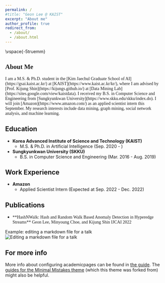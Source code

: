 ```yaml
---
permalink: /
#title: "Geon Lee @ KAIST"
excerpt: "About me"
author_profile: true
redirect_from:
  - /about/
  - /about.html
---
```

<link rel="stylesheet" href="https://fonts.googleapis.com/css?family=PT+Sans">
\vspace{-5truemm}

<span style="font-family:PT Sans;"> About Me</span>
------
<span style="font-family:PT Sans; text-align:justify">
I am a M.S. & Ph.D. student in the [Kim Jaechul Graduate School of AI](https://gsai.kaist.ac.kr/) at [KAIST](https://www.kaist.ac.kr/kr/), where I am advised by [Prof. Kijung Shin](https://kijungs.github.io/) at [Data Mining Lab](https://sites.google.com/view/kaistdata). I received my B.S. in Computer Science and Engineering from [Sungkyunkwan University](https://www.skku.edu/skku/index.do). I will join [Amazon](https://www.amazon.com/) as an applied scientist intern this September. My research interests include data mining, graph mining, social network analysis, and machine learning.
</span>

Education
------
* **Korea Advanced Institute of Science and Technology (KAIST)**
  * M.S. & Ph.D. in Artificial Intelligence (Sep. 2020 - )
* **Sungkyunkwan University (SKKU)**
  * B.S. in Computer Science and Engineering (Mar. 2016 - Aug. 2019)

Work Experience
------
* **Amazon**
  * Applied Scientist Intern (Expected at Sep. 2022 - Dec. 2022)

Publications
------
* <span style="font-family:PT Sans;">
    **HashNWalk: Hash and Random Walk Based Anomaly Detection in Hyperedge Streams**
    Geon Lee, Minyoung Choe, and Kijung Shin
    IJCAI 2022
  </span>




Example: editing a markdown file for a talk
![Editing a markdown file for a talk](/images/editing-talk.png)

For more info
------
More info about configuring academicpages can be found in [the guide](https://academicpages.github.io/markdown/). The [guides for the Minimal Mistakes theme](https://mmistakes.github.io/minimal-mistakes/docs/configuration/) (which this theme was forked from) might also be helpful.
